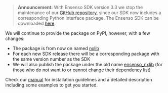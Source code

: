 > **Announcement:**
With Ensenso SDK version 3.3 we stop the maintenance of our
[GitHub repository](https://github.com/ensenso/nxlib-python-interface), since
our SDK now includes a corresponding Python interface package. The Ensenso SDK
can be downloaded [here](https://www.ensenso.com/download).

We will continue to provide the package on PyPI, however, with a few changes:
* The package is from now on named [nxlib](https://pypi.org/project/nxlib/)
* For each new SDK release there will be a corresponding package with the same
  version number as the SDK
* We will also publish the package under the old name
  [ensenso_nxlib](https://pypi.org/project/ensenso_nxlib) (for those who do not
  want to or cannot change their dependency list)

Check our [manual](https://www.ensenso.com/python-api) for installation
guidelines and a detailed description including some examples to get you
started.
